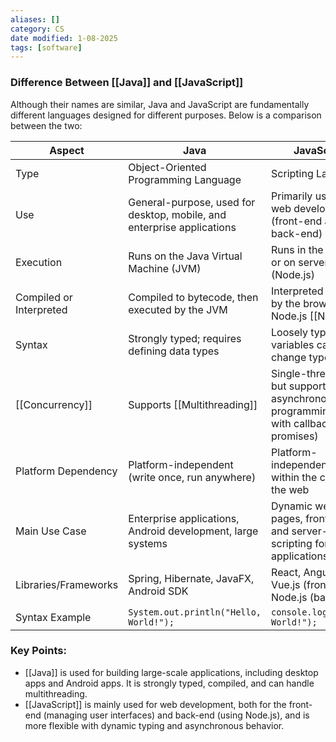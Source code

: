 ```yaml
---
aliases: []
category: CS
date modified: 1-08-2025
tags: [software]
---
```

### Difference Between [[Java]] and [[JavaScript]]

Although their names are similar, Java and JavaScript are fundamentally different languages designed for different purposes. Below is a comparison between the two:

| Aspect                  | Java                                                                   | JavaScript                                                                              |
| ----------------------- | ---------------------------------------------------------------------- | --------------------------------------------------------------------------------------- |
| Type                    | Object-Oriented Programming Language                                   | Scripting Language                                                                      |
| Use                     | General-purpose, used for desktop, mobile, and enterprise applications | Primarily used for web development (front-end and back-end)                             |
| Execution               | Runs on the Java Virtual Machine (JVM)                                 | Runs in the browser or on server-side (Node.js)                                         |
| Compiled or Interpreted | Compiled to bytecode, then executed by the JVM                         | Interpreted directly by the browser or Node.js [[Node.JS]]                              |
| Syntax                  | Strongly typed; requires defining data types                           | Loosely typed; variables can change types                                               |
| [[Concurrency]]         | Supports [[Multithreading]]                                            | Single-threaded, but supports asynchronous programming (e.g., with callbacks, promises) |
| Platform Dependency     | Platform-independent (write once, run anywhere)                        | Platform-independent, mainly within the context of the web                              |
| Main Use Case           | Enterprise applications, Android development, large systems            | Dynamic web pages, front-end and server-side scripting for web applications             |
| Libraries/Frameworks    | Spring, Hibernate, JavaFX, Android SDK                                 | React, Angular, Vue.js (front-end), Node.js (back-end)                                  |
| Syntax Example          | `System.out.println("Hello, World!");`                                 | `console.log("Hello, World!");`                                                         |

### Key Points:
- [[Java]] is used for building large-scale applications, including desktop apps and Android apps. It is strongly typed, compiled, and can handle multithreading.
- [[JavaScript]] is mainly used for web development, both for the front-end (managing user interfaces) and back-end (using Node.js), and is more flexible with dynamic typing and asynchronous behavior.